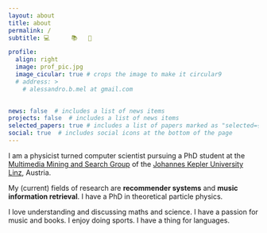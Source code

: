 ```yaml
---
layout: about
title: about
permalink: /
subtitle: 💻      📚   🎸   

profile:
  align: right
  image: prof_pic.jpg
  image_cicular: true # crops the image to make it circular9
  # address: >
    # alessandro.b.mel at gmail.com
 

news: false  # includes a list of news items
projects: false  # includes a list of news items
selected_papers: true # includes a list of papers marked as "selected={true}"
social: true  # includes social icons at the bottom of the page
---
```


I am a physicist turned computer scientist pursuing a PhD student at the
[Multimedia Mining and Search Group](https://www.hcai.at) of
the [Johannes Kepler University Linz](https://www.jku.at/en), Austria.

My (current) fields of research are **recommender systems** and **music information retrieval**. I have a PhD in
theoretical particle physics.

I love understanding and discussing maths and science. I have a passion for music and books. I enjoy doing sports. I
have a thing for languages.

